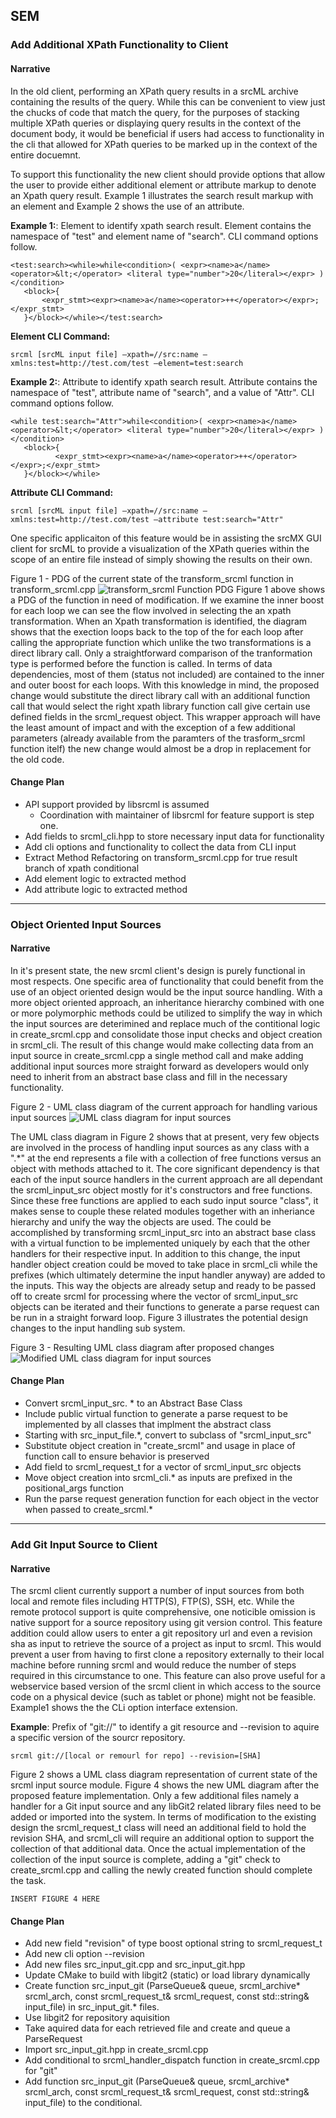 ## SEM
### Add Additional XPath Functionality to Client
#### Narrative
In the old client, performing an XPath query results in a srcML archive containing the results of the query. While this can be convenient to view just the chucks of code that match the query, for the purposes of stacking multiple XPath queries or displaying query results in the context of the document body, it would be beneficial if users had access to functionality in the cli that allowed for XPath queries to be marked up in the context of the entire docuemnt. 

To support this functionality the new client should provide options that allow the user to provide either additional element or attribute markup to denote an Xpath query result. Example 1 illustrates the search result markup with an element and Example 2 shows the use of an attribute.  

**Example 1:**: Element to identify xpath search result. Element contains the namespace of "test" and element name of "search". CLI command options follow.

```
<test:search><while>while<condition>( <expr><name>a</name> <operator>&lt;</operator> <literal type="number">20</literal></expr> )</condition>
   <block>{
       <expr_stmt><expr><name>a</name><operator>++</operator></expr>;</expr_stmt>
   }</block></while></test:search>
```
**Element CLI Command:**
```
srcml [srcML input file] —xpath=//src:name —xmlns:test=http://test.com/test —element=test:search
```

**Example 2:**: Attribute to identify xpath search result. Attribute contains the namespace of "test", attribute name of "search", and a value of "Attr". CLI command options follow.

```
<while test:search="Attr">while<condition>( <expr><name>a</name> <operator>&lt;</operator> <literal type="number">20</literal></expr> )</condition>
   <block>{
          <expr_stmt><expr><name>a</name><operator>++</operator></expr>;</expr_stmt>
   }</block></while>
```
**Attribute CLI Command:**
```
srcml [srcML input file] —xpath=//src:name —xmlns:test=http://test.com/test —attribute test:search="Attr"
```

One specific applicaiton of this feature would be in assisting the srcMX GUI client for srcML to provide a visualization of the XPath queries within the scope of an entire file instead of simply showing the results on their own.

Figure 1 - PDG of the current state of the transform_srcml function in transform_srcml.cpp
![transform_srcml Function PDG](images/PDG.png)
Figure 1 above shows a PDG of the function in need of modification. If we examine the inner boost for each loop we can see the flow involved in selecting the an xpath transformation. When an Xpath transformation is identified, the diagram shows that the exection loops back to the top of the for each loop after calling the appropriate function which unlike the two transformations is a direct library call. Only a straightforward comparison of the tranformation type is performed before the function is called. In terms of data dependencies, most of them (status not included) are contained to the inner and outer boost for each loops. With this knowledge in mind, the proposed change would substitute the direct library call with an additional function call that would select the right xpath library function call give certain use defined fields in the srcml_request object. This wrapper approach will have the least amount of impact and with the exception of a few additional parameters (already available from the paramters of the trasform_srcml function itelf) the new change would almost be a drop in replacement for the old code.  

#### Change Plan
* API support provided by libsrcml is assumed
	* Coordination with maintainer of libsrcml for feature support is step one.
* Add fields to srcml_cli.hpp to store necessary input data for functionality
* Add cli options and functionality to collect the data from CLI input
* Extract Method Refactoring on transform_srcml.cpp for true result branch of xpath conditional 
* Add element logic to extracted method
* Add attribute logic to extracted method

----------------------------------------
### Object Oriented Input Sources
#### Narrative
In it's present state, the new srcml client's design is purely functional in most respects. One specific area of functionality that could benefit from the use of an object oriented design would be the input source handling. With a more object oriented approach, an inheritance hierarchy combined with one or more polymorphic methods could be utilized to simplify the way in which the input sources are deterimined and replace much of the contitional logic in create_srcml.cpp and consolidate those input checks and object creation in srcml_cli. The result of this change would make collecting data from an input source in create_srcml.cpp a single method call and make adding additional input sources more straight forward as developers would only need to inherit from an abstract base class and fill in the necessary functionality.

Figure 2 - UML class diagram of the current approach for handling various input sources
![UML class diagram for input sources](images/input_sources_b4.png)

The UML class diagram in Figure 2 shows that at present, very few objects are involved in the process of handling input sources as any class with a ".*" at the end represents a file with a collection of free functions versus an object with methods attached to it. The core significant dependency is that each of the input source handlers in the current approach are all dependant the srcml_input_src object mostly for it's constructors and free functions. Since these free functions are applied to each sudo input source "class", it makes sense to couple these related modules together with an inheriance hierarchy and unify the way the objects are used. The could be accomplished by transforming srcml_input_src into an abstract base class with a virtual function to be implemented uniquely by each that the other handlers for their respective input. In addition to this change,  the input handler object creation could be moved to take place in srcml_cli while the prefixes (which ultimately determine the input handler anyway) are added to the inputs. This way the objects are already setup and ready to be passed off to create srcml for processing where the vector of srcml_input_src objects can be iterated and their functions to generate a parse request can be run in a straight forward loop. Figure 3 illustrates the potential design changes to the input handling sub system.

Figure 3 - Resulting UML class diagram after proposed changes
![Modified UML class diagram for input sources](images/input_sources_after.png)

#### Change Plan
* Convert srcml_input_src. * to an Abstract Base Class
* Include public virtual function to generate a parse request to be implemented by all classes that implment the abstract class
* Starting with src_input_file.*, convert to subclass of "srcml_input_src"
* Substitute object creation in "create_srcml" and usage in place of function call to ensure behavior is preserved
* Add field to srcml_request_t for a vector of srcml_input_src objects
* Move object creation into srcml_cli.* as inputs are prefixed in the positional_args function
* Run the parse request generation function for each object in the vector when passed to create_srcml.*

----------------------------------------
### Add Git Input Source to Client
#### Narrative
The srcml client currently support a number of input sources from both local and remote files including HTTP(S), FTP(S), SSH, etc. While the remote protocol support is quite comprehensive, one noticible omission is native support for a source repository using git version control. This feature addition could allow users to enter a git repository url and even a revision sha as input to retrieve the source of a project as input to srcml. This would prevent a user from having to first clone a repository externally to their local machine before running srcml and would reduce the number of steps required in this circumstance to one. This feature can also prove useful for a webservice based version of the srcml client in which access to the source code on a physical device (such as tablet or phone) might not be feasible. Example1 shows the the CLi option interface extension.

**Example**: Prefix of "git://" to identify a git resource and --revision to aquire a specific version of the sourcr repository.

```
srcml git://[local or remourl for repo] --revision=[SHA]
```

Figure 2 shows a UML class diagram representation of  current state of the srcml input source module.  Figure 4 shows the new UML diagram after the proposed feature implementation. Only a few additional files namely a handler for a Git input source and any libGit2 related library files need to be added or imported into the system. In terms of modification to the existing design the srcml_request_t class will need an additional field to hold the revision SHA, and srcml_cli will require an additional option to support the collection of that additional data. Once the actual implementation of the collection of the input source is complete, adding a "git" check to create_srcml.cpp and calling the newly created function should complete the task.

```
INSERT FIGURE 4 HERE
```

#### Change Plan
* Add new field "revision" of type boost optional string to srcml_request_t
* Add new cli option --revision
* Add new files src_input_git.cpp and src_input_git.hpp
* Update CMake to build with libgit2 (static) or load library dynamically
* Create function src_input_git (ParseQueue& queue,
                    srcml_archive* srcml_arch,
                    const srcml_request_t& srcml_request,
                    const std::string& input_file)
   in src_input_git.* files.
* Use libgit2 for repository aquisition
* Take aquired data for each retrieved file and create and queue a ParseRequest
* Import src_input_git.hpp in create_srcml.cpp
* Add conditional to srcml_handler_dispatch function in create_srcml.cpp for "git"
* Add  function src_input_git (ParseQueue& queue,
                    srcml_archive* srcml_arch,
                    const srcml_request_t& srcml_request,
                    const std::string& input_file)
  to the conditional.
  
